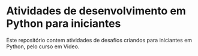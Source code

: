 # Atividades de desenvolvimento em Python para iniciantes
 Este repositório contem atividades de desafios criandos para iniciantes em Python, pelo curso em Video.
